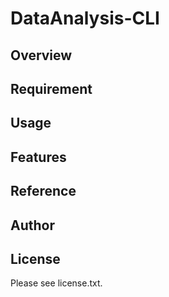 # DataAnalysis-CLI 

## Overview


## Requirement


## Usage


## Features


## Reference


## Author


## License

Please see license.txt.
